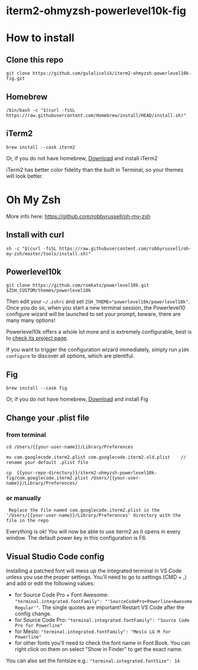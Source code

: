 # iterm2-ohmyzsh-powerlevel10k-fig

# How to install

## Clone this repo


    git clone https://github.com/gulalicelik/iterm2-ohmyzsh-powerlevel10k-fig.git


## Homebrew

    /bin/bash -c "$(curl -fsSL https://raw.githubusercontent.com/Homebrew/install/HEAD/install.sh)"


## iTerm2

    brew install --cask iterm2

Or, if you do not have homebrew, [Download](http://www.iterm2.com/downloads.html) and install iTerm2

iTerm2 has better color fidelity than the built in Terminal, so your themes will look better.


# Oh My Zsh

More info here: https://github.com/robbyrussell/oh-my-zsh

## Install with curl

    sh -c "$(curl -fsSL https://raw.githubusercontent.com/robbyrussell/oh-my-zsh/master/tools/install.sh)"

## Powerlevel10k


    git clone https://github.com/romkatv/powerlevel10k.git $ZSH_CUSTOM/themes/powerlevel10k

Then edit your `~/.zshrc` and set `ZSH_THEME="powerlevel10k/powerlevel10k"`. Once you do so, when you start a new terminal session, the Powerlevel10 configure wizard will be launched to set your prompt, beware, there are many many options!

Powerlevel10k offers a whole lot more and is extremely configurable, best is to [check its project page](https://github.com/romkatv/powerlevel10k#extremely-customizable).

If you want to trigger the configuration wizard immediately, simply run `p10k configure` to discover all options, which are plentiful.

## Fig

    brew install --cask fig

Or, if you do not have homebrew, [Download](https://fig.io/) and install Fig

## Change your .plist file

### from terminal
    cd /Users/{{your-user-name}}/Library/Preferences

    mv com.googlecode.iterm2.plist com.googlecode.iterm2.old.plist    // rename your default .plist file

    cp  {{your-repo-directory}}/iterm2-ohmyzsh-powerlevel10k-fig/com.googlecode.iterm2.plist /Users/{{your-user-name}}/Library/Preferences/


### or manually

     Replace the file named com.googlecode.iterm2.plist in the '/Users/{{your-user-name}}/Library/Preferences' directory with the file in the repo

Everything is ok! You will now be able to use iterm2 as it opens in every window. The default power key in this configuration is F6.

## Visual Studio Code config

Installing a patched font will mess up the integrated terminal in VS Code unless you use the proper settings. You'll need to go to settings (CMD + ,) and add or edit the following values:

- for Source Code Pro + Font Awesome: `"terminal.integrated.fontFamily": "'SourceCodePro+Powerline+Awesome Regular'"`. The single quotes are important! Restart VS Code after the config change.
- for Source Code Pro: `"terminal.integrated.fontFamily": "Source Code Pro for Powerline"`
- for Meslo: `"terminal.integrated.fontFamily": "Meslo LG M for Powerline"`
- for other fonts you'll need to check the font name in Font Book. You can right click on them on select "Show in Finder" to get the exact name.

You can also set the fontsize e.g.: `"terminal.integrated.fontSize": 14`